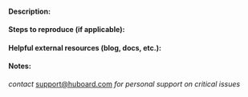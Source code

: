 #### Description:

#### Steps to reproduce (if applicable):

#### Helpful external resources (blog, docs, etc.):

#### Notes:


_contact_ support@huboard.com _for personal support on critical issues_
